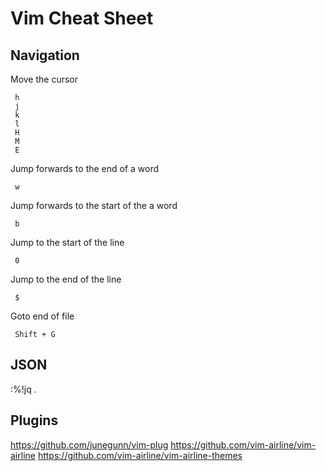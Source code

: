 # Vim Cheat Sheet

## Navigation

Move the cursor

     h
     j
     k
     l
     H
     M
     E

Jump forwards to the end of a word

     w

Jump forwards to the start of the a word

     b

Jump to the start of the line

     0

Jump to the end of the line

     $

Goto end of file

     Shift + G

## JSON

:%!jq .

## Plugins

https://github.com/junegunn/vim-plug
https://github.com/vim-airline/vim-airline
https://github.com/vim-airline/vim-airline-themes

